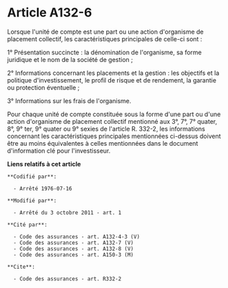 # Article A132-6

Lorsque l'unité de compte est une part ou une action d'organisme de placement collectif, les caractéristiques principales de
celle-ci sont : 

1° Présentation succincte : la dénomination de l'organisme, sa forme juridique et le nom de la société de gestion ; 

2° Informations concernant les placements et la gestion : les objectifs et la politique d'investissement, le profil de risque
et de rendement, la garantie ou protection éventuelle ; 

3° Informations sur les frais de l'organisme. 

Pour chaque unité de compte constituée sous la forme d'une part ou d'une action d'organisme de placement collectif mentionné
aux 3°, 7°, 7° quater, 8°, 9° ter, 9° quater ou 9° sexies de l'article R. 332-2, les informations concernant les
caractéristiques principales mentionnées ci-dessus doivent être au moins équivalentes à celles mentionnées dans le document
d'information clé pour l'investisseur.

**Liens relatifs à cet article**

	**Codifié par**:

	  - Arrêté 1976-07-16

	**Modifié par**:

	  - Arrêté du 3 octobre 2011 - art. 1

	**Cité par**:

	  - Code des assurances - art. A132-4-3 (V)
	  - Code des assurances - art. A132-7 (V)
	  - Code des assurances - art. A132-8 (V)
	  - Code des assurances - art. A150-3 (M)

	**Cite**:

	  - Code des assurances - art. R332-2
